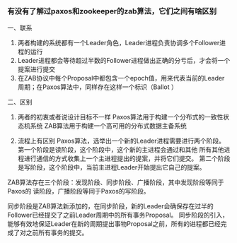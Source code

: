 ### 有没有了解过paxos和zookeeper的zab算法，它们之间有啥区别

一、联系 
1. 两者构建的系统都有一个Leader角色，Leader进程负责协调多个Follower进程的运行 
2. Leader进程都会等待超过半数的Follower进程做出正确的分亏后，才会将一个提案进行提交 
3. 在ZAB协议中每个Proposal中都包含一个epoch值，用来代表当前的Leader周期；在Paxos算法中，同样存在这样一个标识（Ballot ） 

二、区别 
1.  两者的初衷或者说设计目标不一样 
Paxos算法用于构建一个分布式的一致性状态机系统 
ZAB算法用于构建一个高可用的分布式数据主备系统 

2. 流程上有区别 
Paxos算法，选举出一个新的Leader进程需要进行两个阶段。 
第一个阶段是读阶段，这个阶段中，这个新的主进程会通过和其他 所有其他进程进行通信的方式收集上一个主进程提出的提案，并将它们提交。
第二个阶段是写阶段，这个阶段中，当前主进程Leader开始提出它自己的提案。 

ZAB算法存在三个阶段：发现阶段、同步阶段、广播阶段，其中发现阶段等同于Paxos的 读阶段，广播阶段等同于Paxos的写阶段。 

同步阶段是ZAB算法新添加的，在同步阶段，新的Leader会确保存在过半的Follower已经提交了之前Leader周期中的所有事务Proposal。 
同步阶段的引入，能够有效地保证Leader在新的周期提出事物Proposal之前，所有的进程都已经完成了对之前所有事务的提交。
